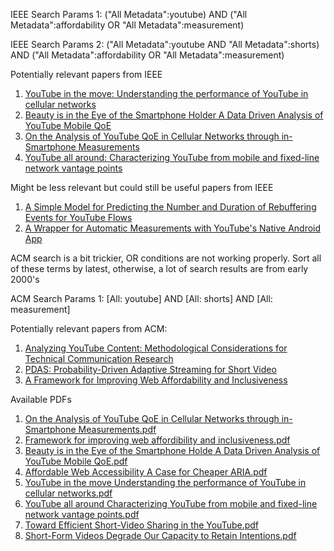 IEEE Search Params 1: ("All Metadata":youtube) AND ("All Metadata":affordability OR "All Metadata":measurement)

IEEE Search Params 2: ("All Metadata":youtube AND "All Metadata":shorts) AND ("All Metadata":affordability OR "All Metadata":measurement)

Potentially relevant papers from IEEE
1. [YouTube in the move: Understanding the performance of YouTube in cellular networks](https://ieeexplore.ieee.org/document/7020798)
2. [Beauty is in the Eye of the Smartphone Holder A Data Driven Analysis of YouTube Mobile QoE](https://ieeexplore.ieee.org/document/8584953)
3. [On the Analysis of YouTube QoE in Cellular Networks through in-Smartphone Measurements](https://ieeexplore.ieee.org/document/8881828)
4. [YouTube all around: Characterizing YouTube from mobile and fixed-line network vantage points](https://ieeexplore.ieee.org/document/6882697) 


Might be less relevant but could still be useful papers from IEEE
1. [A Simple Model for Predicting the Number and Duration of Rebuffering Events for YouTube Flows](https://ieeexplore.ieee.org/document/6109192)
2. [A Wrapper for Automatic Measurements with YouTube's Native Android App](https://ieeexplore.ieee.org/document/8506488)

ACM search is a bit trickier, OR conditions are not working properly. Sort all of these terms by latest, otherwise, a lot of search results are from early 2000's

ACM Search Params 1:  [All: youtube] AND [All: shorts] AND [All: measurement]

Potentially relevant papers from ACM:
1. [Analyzing YouTube Content: Methodological Considerations for Technical Communication Research](https://dl.acm.org/doi/abs/10.1145/3615335.3623005?casa_token=D3TvrGYqS7cAAAAA:iplVVwwkEzANqj1WVbuUWGkMGOYlIruoGVRpf6ycCo0w-DfX4b-cOgEhfc2ZP5cZLB1RszvPUESTpw)
2. [PDAS: Probability-Driven Adaptive Streaming for Short Video](https://dl.acm.org/doi/abs/10.1145/3503161.3551571?casa_token=T2r8FkNbjlAAAAAA:iq-Jwc4Os9WzBKXUfYHK9PDCHdm6xzKv4fbEyYJl29VsNKB6Ryc_zUKjfqT_k4Qgz8YBh3yCpMRixw)
3. [A Framework for Improving Web Affordability and Inclusiveness](https://dl.acm.org/doi/10.1145/3603269.3604872)

Available PDFs
1. [On the Analysis of YouTube QoE in Cellular Networks through in-Smartphone Measurements.pdf](https://github.com/k-amin07/YoutubeShorts/files/14226130/On_the_Analysis_of_YouTube_QoE_in_Cellular_Networks_through_in-Smartphone_Measurements.pdf)
2. [Framework for improving web affordibility and inclusiveness.pdf](https://github.com/k-amin07/YoutubeShorts/files/14226123/Framework.for.improving.web.affordibility.and.inclusiveness.pdf)
3. [Beauty is in the Eye of the Smartphone Holde A Data Driven Analysis of YouTube Mobile QoE.pdf](https://github.com/k-amin07/YoutubeShorts/files/14226122/Beauty_is_in_the_Eye_of_the_Smartphone_Holder_A_Data_Driven_Analysis_of_YouTube_Mobile_QoE.pdf)
4. [Affordable Web Accessibility A Case for Cheaper ARIA.pdf](https://github.com/k-amin07/YoutubeShorts/files/14226121/Affordable.Web.Accessibility.A.Case.for.Cheaper.ARIA.pdf)
5. [YouTube in the move Understanding the performance of YouTube in cellular networks.pdf](https://github.com/k-amin07/YoutubeShorts/files/14226120/YouTube_in_the_move_Understanding_the_performance_of_YouTube_in_cellular_networks.pdf)
6. [YouTube all around Characterizing YouTube from mobile and fixed-line network vantage points.pdf](https://github.com/k-amin07/YoutubeShorts/files/14226119/YouTube_all_around_Characterizing_YouTube_from_mobile_and_fixed-line_network_vantage_points.pdf)
7. [Toward Efficient Short-Video Sharing in the YouTube.pdf](https://github.com/k-amin07/YoutubeShorts/files/14226118/Toward.Efficient.Short-Video.Sharing.in.the.YouTube.pdf)
8. [Short-Form Videos Degrade Our Capacity to Retain Intentions.pdf](https://github.com/k-amin07/YoutubeShorts/files/14226114/Short-Form.Videos.Degrade.Our.Capacity.to.Retain.Intentions.pdf)


